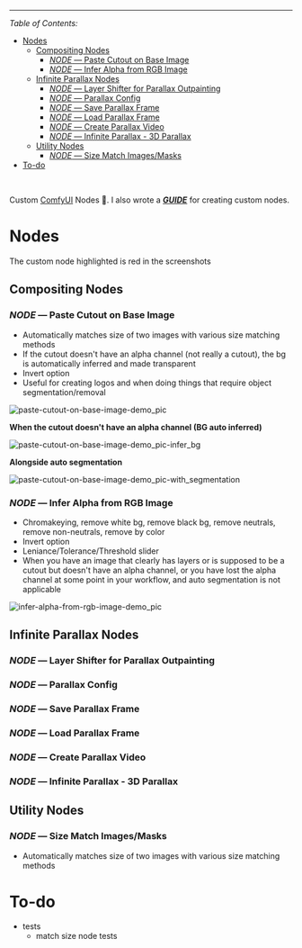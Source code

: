 

----

*Table of Contents:*

- [Nodes](#nodes)
  - [Compositing Nodes](#compositing-nodes)
    - [*NODE* — Paste Cutout on Base Image](#node--paste-cutout-on-base-image)
    - [*NODE* — Infer Alpha from RGB Image](#node--infer-alpha-from-rgb-image)
  - [Infinite Parallax Nodes](#infinite-parallax-nodes)
    - [*NODE* — Layer Shifter for Parallax Outpainting](#node--layer-shifter-for-parallax-outpainting)
    - [*NODE* — Parallax Config](#node--parallax-config)
    - [*NODE* — Save Parallax Frame](#node--save-parallax-frame)
    - [*NODE* — Load Parallax Frame](#node--load-parallax-frame)
    - [*NODE* — Create Parallax Video](#node--create-parallax-video)
    - [*NODE* — Infinite Parallax - 3D Parallax](#node--infinite-parallax---3d-parallax)
  - [Utility Nodes](#utility-nodes)
    - [*NODE* — Size Match Images/Masks](#node--size-match-imagesmasks)
- [To-do](#to-do)


&nbsp;

Custom [ComfyUI](https://github.com/comfyanonymous/ComfyUI) Nodes 🤗. I also wrote a ***[GUIDE](wiki/creating-custom-comfyui_nodes-guide.md)*** for creating custom nodes.


# Nodes

The custom node highlighted is red in the screenshots

## Compositing Nodes

### *NODE* — Paste Cutout on Base Image

- Automatically matches size of two images with various size matching methods
- If the cutout doesn't have an alpha channel (not really a cutout), the bg is automatically inferred and made transparent
- Invert option
- Useful for creating logos and when doing things that require object segmentation/removal

![paste-cutout-on-base-image-demo_pic](wiki/wiki-pics/node-demos/paste-cutout-on-base-image-demo_pic.png)


**When the cutout doesn't have an alpha channel (BG auto inferred)**

![paste-cutout-on-base-image-demo_pic-infer_bg](wiki/wiki-pics/node-demos/paste-cutout-on-base-image-inferred_bg-demo_pic.png)


**Alongside auto segmentation**

![paste-cutout-on-base-image-demo_pic-with_segmentation](wiki/wiki-pics/node-demos/paste-cutout-on-base-image-with_segmentation-demo_pic.png)


### *NODE* — Infer Alpha from RGB Image

- Chromakeying, remove white bg, remove black bg, remove neutrals, remove non-neutrals, remove by color
- Invert option
- Leniance/Tolerance/Threshold slider
- When you have an image that clearly has layers or is supposed to be a cutout but doesn't have an alpha channel, or you have lost the alpha channel at some point in your workflow, and auto segmentation is not applicable

![infer-alpha-from-rgb-image-demo_pic](wiki/wiki-pics/node-demos/infer_alpha_from_rgb_image-demo.png)


## Infinite Parallax Nodes

### *NODE* — Layer Shifter for Parallax Outpainting

### *NODE* — Parallax Config

### *NODE* — Save Parallax Frame

### *NODE* — Load Parallax Frame

### *NODE* — Create Parallax Video


### *NODE* — Infinite Parallax - 3D Parallax

## Utility Nodes

### *NODE* — Size Match Images/Masks

- Automatically matches size of two images with various size matching methods

# To-do

- tests
  - match size node tests